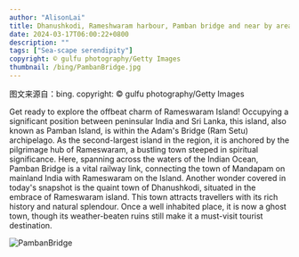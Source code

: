 ```yaml
---
author: "AlisonLai"
title: Dhanushkodi, Rameshwaram harbour, Pamban bridge and near by areas (© gulfu photography/Getty Images)
date: 2024-03-17T06:00:22+0800
description: ""
tags: ["Sea-scape serendipity"]
copyright: © gulfu photography/Getty Images
thumbnail: /bing/PambanBridge.jpg
---
```

图文来源自：bing.  copyright: © gulfu photography/Getty Images

Get ready to explore the offbeat charm of Rameswaram Island! Occupying a significant position between peninsular India and Sri Lanka, this island, also known as Pamban Island, is within the Adam's Bridge (Ram Setu) archipelago. As the second-largest island in the region, it is anchored by the pilgrimage hub of Rameswaram, a bustling town steeped in spiritual significance. Here, spanning across the waters of the Indian Ocean, Pamban Bridge is a vital railway link, connecting the town of Mandapam on mainland India with Rameswaram on the Island. Another wonder covered in today's snapshot is the quaint town of Dhanushkodi, situated in the embrace of Rameswaram island. This town attracts travellers with its rich history and natural splendour. Once a well inhabited place, it is now a ghost town, though its weather-beaten ruins still make it a must-visit tourist destination.

![PambanBridge](/bing/PambanBridge.jpg)